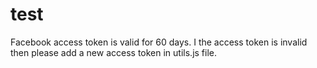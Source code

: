 test
====
Facebook access token is valid for 60 days. I the access token is invalid then please add a new access token in utils.js file.
